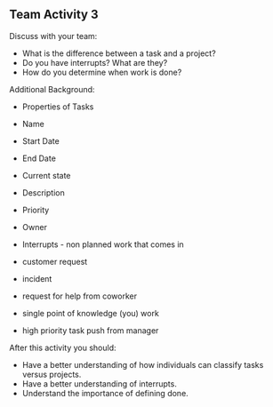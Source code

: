 ## Team Activity 3

Discuss with your team:

* What is the difference between a task and a project?
* Do you have interrupts? What are they?
* How do you determine when work is done?

Additional Background:

* Properties of Tasks
 * Name
 * Start Date
 * End Date
 * Current state
 * Description
 * Priority
 * Owner

* Interrupts - non planned work that comes in
 * customer request
 * incident
 * request for help from coworker
 * single point of knowledge (you) work
 * high priority task push from manager


After this activity you should:

* Have a better understanding of how individuals can classify tasks versus projects.
* Have a better understanding of interrupts.
* Understand the importance of defining done. 
